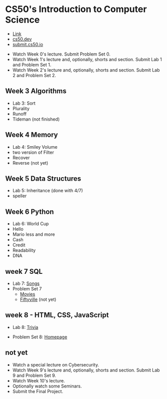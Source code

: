 # CS50's Introduction to Computer Science

* [Link](https://learning.edx.org/course/course-v1:HarvardX+CS50+X/home)
* [cs50.dev](https://symmetrical-guide-9766xv445wjhr4q.github.dev/?autoStart=true&folder=%2Fworkspaces%2F123995767&vscodeChannel=stable)
* [submit.cs50.io](https://submit.cs50.io/users/abdelghaniabb)


- Watch Week 0's lecture. Submit Problem Set 0.
- Watch Week 1's lecture and, optionally, shorts and section. Submit Lab 1 and Problem Set 1.
- Watch Week 2's lecture and, optionally, shorts and section. Submit Lab 2 and Problem Set 2.
## Week 3 Algorithms
- Lab 3: Sort
- Plurality
- Runoff
- Tideman (not finished)
## Week 4 Memory
- Lab 4: Smiley Volume 
- two version of Filter
- Recover
- Reverse (not yet)
## Week 5 Data Structures
- Lab 5: Inheritance (done with 4/7)
- speller
## Week 6 Python
- Lab 6: World Cup
- Hello
- Mario less and more
- Cash
- Credit
- Readability
- DNA
## week 7 SQL
- Lab 7: [Songs](./songs/)
- Problem Set 7
    - [Movies](./movies/)
    - [Fiftyville](./fiftyville/) (not yet)

## week 8 - HTML, CSS, JavaScript
- Lab 8: [Trivia](./trivia/)
* Problem Set 8: [Homepage](./homepage/)


## not yet

- Watch a special lecture on Cybersecurity.
- Watch Week 9's lecture and, optionally, shorts and section. Submit Lab 9 and Problem Set 9.
- Watch Week 10's lecture.
- Optionally watch some Seminars.
- Submit the Final Project.
